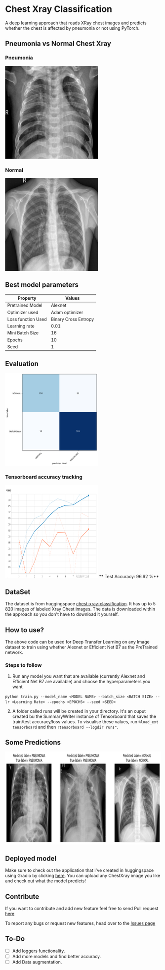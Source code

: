 # Chest Xray Classification

A deep learning approach that reads XRay chest images and predicts whether the chest is affected by pneumonia or not using PyTorch.

## Pneumonia vs Normal Chest Xray

### Pneumonia

<img src="https://github.com/azizche/chest_xray_Classification/blob/main/Images/pneumonia.png" width=300 height= 300 />

### Normal

<img src="https://github.com/azizche/chest_xray_Classification/blob/main/Images/normal.png" width=300 height= 300 />

## Best model parameters

| Property           | Values               |
| ------------------ | -------------------- |
| Pretrained Model   | Alexnet              |
| Optimizer used     | Adam optimizer       |
| Loss function Used | Binary Cross Entropy |
| Learning rate      | 0.01                 |
| Mini Batch Size    | 16                   |
| Epochs             | 10                   |
| Seed               | 1                    |

## Evaluation

<img src="https://github.com/azizche/chest_xray_Classification/blob/main/Images/confusion_matrix.png" width=300 height= 300 />

### Tensorboard accuracy tracking

<img src="https://github.com/azizche/chest_xray_Classification/blob/main/Images/tensorboard_visualisation.png" width=300 height= 300 />
** Test Accuracy: 96.62 %**

## DataSet

The dataset is from huggingspace [chest-xray-classification](https://huggingface.co/datasets/keremberke/chest-xray-classification). It has up to 5 820 images of labeled Xray Chest images.
The data is downloaded within the approach so you don't have to download it yourself.

## How to use?

The above code can be used for Deep Transfer Learning on any Image dataset to train using whether Alexnet or Efficient Net B7 as the PreTrained network.

### Steps to follow

1. Run any model you want that are available (currently Alexnet and Efficient Net B7 are available) and choose the hyperparameters you want

`python train.py --model_name <MODEL NAME> --batch_size <BATCH SIZE> --lr <Learning Rate> --epochs <EPOCHS> --seed <SEED>`

2. A folder called runs will be created in your directory. It's an ouput created bu the SummaryWriter instance of Tensorboard that saves the train/test accuracy/loss values.
   To visualise these values, run `%load_ext tensorboard` and then `!tensorboard --logdir runs"`.

## Some Predictions

<img src="https://github.com/azizche/chest_xray_Classification/blob/main/Images/predictions.png" width=600 height= 300 />

## Deployed model

Make sure to check out the application that I've created in huggingspace using Gradio by clicking [here](https://huggingface.co/spaces/Aziizzz/ChestXrayClassification). You can upload any ChestXray image you like and check out what the model predicts!

## Contribute

If you want to contribute and add new feature feel free to send Pull request [here](https://github.com/azizche/chest_xray_Classification/pulls)

To report any bugs or request new features, head over to the [Issues page](https://github.com/azizche/chest_xray_Classification/issues)

## To-Do

- [ ] Add loggers functionality.
- [ ] Add more models and find better accuracy.
- [ ] Add Data augmentation.
